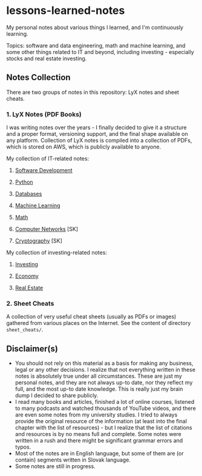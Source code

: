 # lessons-learned-notes

My personal notes about various things I learned, and I'm continuously
learning.

Topics: software and data engineering, math and machine learning, and some
other things related to IT and beyond, including investing - especially stocks
and real estate investing.

## Notes Collection

There are two groups of notes in this repository: LyX notes and sheet cheats.

### 1. LyX Notes (PDF Books)

I was writing notes over the years - I finally decided to give it a structure
and a proper format, versioning support, and the final shape available on any
platform. Collection of LyX notes is compiled into a collection of PDFs, which
is stored on AWS, which is publicly available to anyone.

My collection of IT-related notes:

1. [Software Development](
    https://lsulak-deployed-notes.s3-eu-west-1.amazonaws.com/software_development.pdf
  )

1. [Python](
    https://lsulak-deployed-notes.s3-eu-west-1.amazonaws.com/python.pdf
  )

1. [Databases](
    https://lsulak-deployed-notes.s3-eu-west-1.amazonaws.com/databases.pdf
  )

1. [Machine Learning](
    https://lsulak-deployed-notes.s3-eu-west-1.amazonaws.com/machine_learning.pdf
  )

1. [Math](
    https://lsulak-deployed-notes.s3-eu-west-1.amazonaws.com/math.pdf
  )

1. [Computer Networks](
    https://lsulak-deployed-notes.s3-eu-west-1.amazonaws.com/computer_networks.pdf
  ) [SK]

1. [Cryptography](
    https://lsulak-deployed-notes.s3-eu-west-1.amazonaws.com/cryptography.pdf
  ) [SK]

My collection of investing-related notes:

1. [Investing](
    https://lsulak-deployed-notes.s3-eu-west-1.amazonaws.com/investing.pdf
  )

1. [Economy](
    https://lsulak-deployed-notes.s3-eu-west-1.amazonaws.com/economy.pdf
  )

1. [Real Estate](
    https://lsulak-deployed-notes.s3-eu-west-1.amazonaws.com/real_estate.pdf
  )

### 2. Sheet Cheats

A collection of very useful cheat sheets (usually as PDFs or images) gathered
from various places on the Internet. See the content of directory
`sheet_cheats/`.

## Disclaimer(s)

* You should not rely on this material as a basis for making any business,
  legal or any other decisions. I realize that not everything written in these
  notes is absolutely true under all circumstances. These are just my personal
  notes, and they are not always up-to date, nor they reflect my full, and
  the most up-to date knowledge. This is really just my brain dump I decided
  to share publicly.
* I read many books and articles, finished a lot of online courses, listened
  to many podcasts and watched thousands of YouTube videos, and there are
  even some notes from my university studies. I tried to always provide
  the original resource of the information (at least into the final chapter
  with the list of resources) - but I realize that the list of citations
  and resources is by no means full and complete. Some notes were written in
  a rush and there might be significant grammar errors and typos.
* Most of the notes are in English language, but some of them are (or contain)
  segments written in Slovak language.
* Some notes are still in progress.
